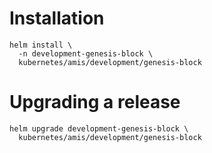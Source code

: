 # Installation

```shell
helm install \
  -n development-genesis-block \
  kubernetes/amis/development/genesis-block
```

# Upgrading a release

```shell
helm upgrade development-genesis-block \
  kubernetes/amis/development/genesis-block
```